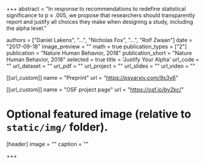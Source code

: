 +++
abstract = "In response to recommendations to redefine statistical significance to p ≤ .005, we propose that researchers should transparently report and justify all choices they make when designing a study, including the alpha level."

authors = ["Daniel Lakens", "...", "Nicholas Fox", "...", "Rolf Zwaan"]
date = "2017-09-18"
image_preview = ""
math = true
publication_types = ["2"]
publication = "Nature Human Behavior, 2018"
publication_short = "Nature Human Behavior, 2018"
selected = true
title = 'Justify Your Alpha'
url_code = ""
url_dataset = ""
url_pdf = ""
url_project = ""
url_slides = ""
url_video = ""

[[url_custom]]
name = "Preprint"
url = "https://psyarxiv.com/9s3y6"

[[url_custom]]
name = "OSF project page"
url = "https://osf.io/by2kc/"



# Optional featured image (relative to `static/img/` folder).
[header]
image = ""
caption = ""

+++

